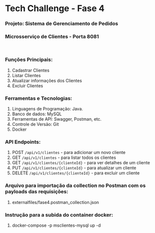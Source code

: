 # Tech Challenge - Fase 4 

### Projeto: Sistema de Gerenciamento de Pedidos

### Microsserviço de Clientes - Porta 8081

<br>

### Funções Principais:

1. Cadastrar Clientes
2. Listar Clientes
3. Atualizar informações dos Clientes
4. Excluir Clientes

### Ferramentas e Tecnologias:

1. Linguagens de Programação: Java.
2. Banco de dados: MySQL
3. Ferramentas de API: Swagger, Postman, etc.
5. Controle de Versão: Git
6. Docker

### API Endpoints:

1. POST `/api/v1/clientes` - para adicionar um novo cliente
2. GET `/api/v1/clientes` - para listar todos os clientes
3. GET `/api/v1/clientes/{clienteId}` - para ver detalhes de um cliente
4. PUT `/api/v1/clientes/{clienteId}` - para atualizar um cliente
5. DELETE `/api/v1/clientes/{clienteId}` - para excluir um cliente

### Arquivo para importação da collection no Postman com os payloads das requisições:

1. externalfiles/fase4.postman_collection.json

### Instrução para a subida do container docker:

1. docker-compose -p msclientes-mysql up -d
